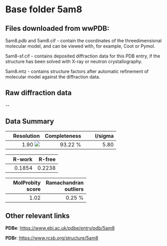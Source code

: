 # Base folder 5am8

## Files downloaded from wwPDB:

5am8.pdb and 5am8.cif - contain the coordinates of the threedimensional molecular model, and can be viewed with, for example, Coot or Pymol.

5am8-sf.cif - contains deposited diffraction data for this PDB entry, if the structure has been solved with X-ray or neutron crystallography.

5am8.mtz - contains structure factors after automatic refinement of molecular model against the diffraction data.

## Raw diffraction data

--<br> 

## Data Summary
|   | Resolution | Completeness| I/sigma |
|---|-------------:|----------------:|--------------:|
|   |1.90 ![](https://github.com/thorn-lab/coronavirus_structural_task_force/blob/master/outreach/ang.svg)|93.22 %|<img width=50/>5.80 |

|   | **R-work**| **R-free**   
|---|-------------:|----------------:|           
||0.1854|0.2238|

|   |**MolProbity<br>score**| **Ramachandran<br>outliers** 
|---|-------------:|----------------:|
||1.02|0.25 %|

## Other relevant links 
**PDBe**:  https://www.ebi.ac.uk/pdbe/entry/pdb/5am8
 
**PDBr**: https://www.rcsb.org/structure/5am8 

